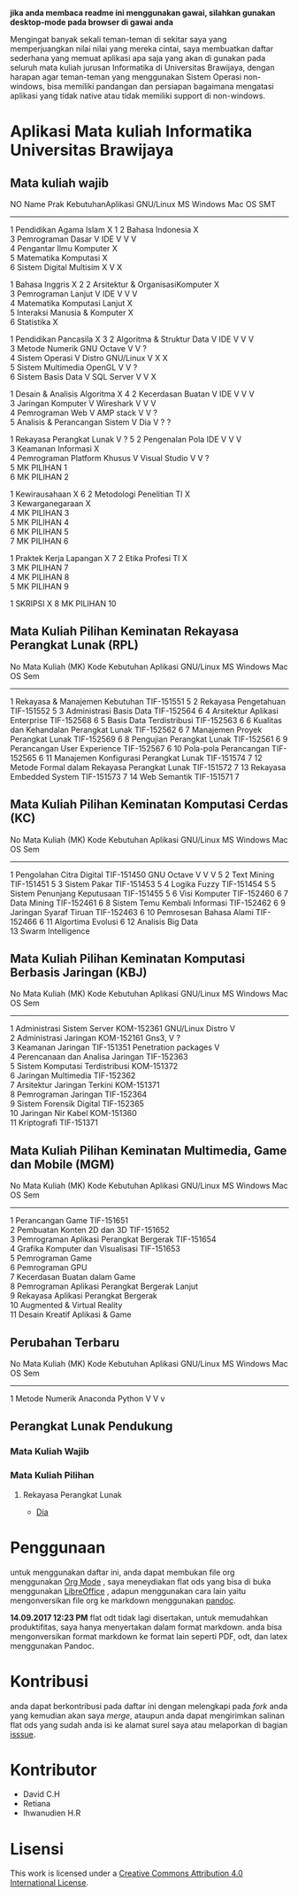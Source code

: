 **jika anda membaca readme ini menggunakan gawai, silahkan gunakan
desktop-mode pada browser di gawai anda**

Mengingat banyak sekali teman-teman di sekitar saya yang memperjuangkan
nilai nilai yang mereka cintai, saya membuatkan daftar sederhana yang
memuat aplikasi apa saja yang akan di gunakan pada seluruh mata kuliah
jurusan Informatika di Universitas Brawijaya, dengan harapan agar
teman-teman yang menggunakan Sistem Operasi non-windows, bisa memiliki
pandangan dan persiapan bagaimana mengatasi aplikasi yang tidak native
atau tidak memiliki support di non-windows.

Aplikasi Mata kuliah Informatika Universitas Brawijaya
======================================================

Mata kuliah wajib
-----------------

  NO   Name                              Prak   KebutuhanAplikasi   GNU/Linux   MS Windows   Mac OS   SMT
  ---- --------------------------------- ------ ------------------- ----------- ------------ -------- -----
  1    Pendidikan Agama Islam                   X                                                     1
  2    Bahasa Indonesia                         X                                                     
  3    Pemrograman Dasar                 V      IDE                 V           V            V        
  4    Pengantar Ilmu Komputer                  X                                                     
  5    Matematika Komputasi                     X                                                     
  6    Sistem Digital                           Multisim            X           V            X        
                                                                                                      
  1    Bahasa Inggris                           X                                                     2
  2    Arsitektur & OrganisasiKomputer          X                                                     
  3    Pemrograman Lanjut                V      IDE                 V           V            V        
  4    Matematika Komputasi Lanjut              X                                                     
  5    Interaksi Manusia & Komputer             X                                                     
  6    Statistika                               X                                                     
                                                                                                      
  1    Pendidikan Pancasila                     X                                                     3
  2    Algoritma & Struktur Data         V      IDE                 V           V            V        
  3    Metode Numerik                           GNU Octave          V           V            ?        
  4    Sistem Operasi                    V      Distro GNU/Linux    V           X            X        
  5    Sistem Multimedia                        OpenGL              V           V            ?        
  6    Sistem Basis Data                 V      SQL Server          V           V            X        
                                                                                                      
  1    Desain & Analisis Algoritma              X                                                     4
  2    Kecerdasan Buatan                 V      IDE                 V           V            V        
  3    Jaringan Komputer                 V      Wireshark           V           V            V        
  4    Pemrograman Web                   V      AMP stack           V           V            ?        
  5    Analisis & Perancangan Sistem     V      Dia                 V           ?            ?        
                                                                                                      
                                                                                                      
  1    Rekayasa Perangkat Lunak          V      ?                                                     5
  2    Pengenalan Pola                          IDE                 V           V            V        
  3    Keamanan Informasi                       X                                                     
  4    Pemrograman Platform Khusus       V      Visual Studio       V           V            ?        
  5    MK PILIHAN 1                                                                                   
  6    MK PILIHAN 2                                                                                   
                                                                                                      
  1    Kewirausahaan                            X                                                     6
  2    Metodologi Penelitian TI                 X                                                     
  3    Kewarganegaraan                          X                                                     
  4    MK PILIHAN 3                                                                                   
  5    MK PILIHAN 4                                                                                   
  6    MK PILIHAN 5                                                                                   
  7    MK PILIHAN 6                                                                                   
                                                                                                      
  1    Praktek Kerja Lapangan                   X                                                     7
  2    Etika Profesi TI                         X                                                     
  3    MK PILIHAN 7                                                                                   
  4    MK PILIHAN 8                                                                                   
  5    MK PILIHAN 9                                                                                   
                                                                                                      
  1    SKRIPSI                                  X                                                     8
       MK PILIHAN 10                                                                                  
                                                                                                      

Mata Kuliah Pilihan Keminatan Rekayasa Perangkat Lunak (RPL)
------------------------------------------------------------

  No   Mata Kuliah (MK)                               Kode         Kebutuhan Aplikasi   GNU/Linux   MS Windows   Mac OS   Sem
  ---- ---------------------------------------------- ------------ -------------------- ----------- ------------ -------- -----
  1    Rekayasa & Manajemen Kebutuhan                 TIF-151551                                                          5
  2    Rekayasa Pengetahuan                           TIF-151552                                                          5
  3    Administrasi Basis Data                        TIF-152564                                                          6
  4    Arsitektur Aplikasi Enterprise                 TIF-152568                                                          6
  5    Basis Data Terdistribusi                       TIF-152563                                                          6
  6    Kualitas dan Kehandalan Perangkat Lunak        TIF-152562                                                          6
  7    Manajemen Proyek Perangkat Lunak               TIF-152569                                                          6
  8    Pengujian Perangkat Lunak                      TIF-152561                                                          6
  9    Perancangan User Experience                    TIF-152567                                                          6
  10   Pola-pola Perancangan                          TIF-152565                                                          6
  11   Manajemen Konfigurasi Perangkat Lunak          TIF-151574                                                          7
  12   Metode Formal dalam Rekayasa Perangkat Lunak   TIF-151572                                                          7
  13   Rekayasa Embedded System                       TIF-151573                                                          7
  14   Web Semantik                                   TIF-151571                                                          7
                                                                                                                          

Mata Kuliah Pilihan Keminatan Komputasi Cerdas (KC)
---------------------------------------------------

  No   Mata Kuliah (MK)                Kode         Kebutuhan Aplikasi   GNU/Linux   MS Windows   Mac OS   Sem
  ---- ------------------------------- ------------ -------------------- ----------- ------------ -------- -----
  1    Pengolahan Citra Digital        TIF-151450   GNU Octave           V           V            V        5
  2    Text Mining                     TIF-151451                                                          5
  3    Sistem Pakar                    TIF-151453                                                          5
  4    Logika Fuzzy                    TIF-151454                                                          5
  5    Sistem Penunjang Keputusaan     TIF-151455                                                          5
  6    Visi Komputer                   TIF-152460                                                          6
  7    Data Mining                     TIF-152461                                                          6
  8    Sistem Temu Kembali Informasi   TIF-152462                                                          6
  9    Jaringan Syaraf Tiruan          TIF-152463                                                          6
  10   Pemrosesan Bahasa Alami         TIF-152466                                                          6
  11   Algortima Evolusi                                                                                   6
  12   Analisis Big Data                                                                                   
  13   Swarm Intelligence                                                                                  
                                                                                                           

Mata Kuliah Pilihan Keminatan Komputasi Berbasis Jaringan (KBJ)
---------------------------------------------------------------

  No   Mata Kuliah (MK)                   Kode         Kebutuhan Aplikasi     GNU/Linux   MS Windows   Mac OS   Sem
  ---- ---------------------------------- ------------ ---------------------- ----------- ------------ -------- -----
  1    Administrasi Sistem Server         KOM-152361   GNU/Linux Distro       V                                 
  2    Administrasi Jaringan              KOM-152161   Gns3,                  V           ?                     
  3    Keamanan Jaringan                  TIF-151351   Penetration packages   V                                 
  4    Perencanaan dan Analisa Jaringan   TIF-152363                                                            
  5    Sistem Komputasi Terdistribusi     KOM-151372                                                            
  6    Jaringan Multimedia                TIF-152362                                                            
  7    Arsitektur Jaringan Terkini        KOM-151371                                                            
  8    Pemrograman Jaringan               TIF-152364                                                            
  9    Sistem Forensik Digital            TIF-152365                                                            
  10   Jaringan Nir Kabel                 KOM-151360                                                            
  11   Kriptografi                        TIF-151371                                                            
                                                                                                                

Mata Kuliah Pilihan Keminatan Multimedia, Game dan Mobile (MGM)
---------------------------------------------------------------

  No   Mata Kuliah (MK)                                 Kode         Kebutuhan Aplikasi   GNU/Linux   MS Windows   Mac OS   Sem
  ---- ------------------------------------------------ ------------ -------------------- ----------- ------------ -------- -----
  1    Perancangan Game                                 TIF-151651                                                          
  2    Pembuatan Konten 2D dan 3D                       TIF-151652                                                          
  3    Pemrograman Aplikasi Perangkat Bergerak          TIF-151654                                                          
  4    Grafika Komputer dan Visualisasi                 TIF-151653                                                          
  5    Pemrograman Game                                                                                                     
  6    Pemrograman GPU                                                                                                      
  7    Kecerdasan Buatan dalam Game                                                                                         
  8    Pemrograman Aplikasi Perangkat Bergerak Lanjut                                                                       
  9    Rekayasa Aplikasi Perangkat Bergerak                                                                                 
  10   Augmented & Virtual Reality                                                                                          
  11   Desain Kreatif Aplikasi & Game                                                                                       

Perubahan Terbaru
-----------------

  No   Mata Kuliah (MK)   Kode   Kebutuhan Aplikasi   GNU/Linux   MS Windows   Mac OS   Sem
  ---- ------------------ ------ -------------------- ----------- ------------ -------- -----
  1    Metode Numerik            Anaconda Python      V           V            v        

Perangkat Lunak Pendukung
-------------------------

### Mata Kuliah Wajib

### Mata Kuliah Pilihan

1.  Rekayasa Perangkat Lunak

    -   [Dia](http://dia-installer.de/)

Penggunaan
==========

untuk menggunakan daftar ini, anda dapat membukan file org menggunakan
[Org Mode](http://orgmode.org/) , saya meneydiakan flat ods yang bisa di
buka menggunakan [LibreOffice](https://www.libreoffice.org/) , adapun
menggunakan cara lain yaitu mengonversikan file org ke markdown
menggunakan [pandoc](https://pandoc.org/).

**14.09.2017 12:23 PM** flat odt tidak lagi disertakan, untuk memudahkan
produktifitas, saya hanya menyertakan dalam format markdown. anda bisa
mengonversikan format markdown ke format lain seperti PDF, odt, dan
latex menggunakan Pandoc.

Kontribusi
==========

anda dapat berkontribusi pada daftar ini dengan melengkapi pada *fork*
anda yang kemudian akan saya *merge*, ataupun anda dapat mengirimkan
salinan flat ods yang sudah anda isi ke alamat surel saya atau
melaporkan di bagian
[isssue](https://github.com/azzamsa/filkom-app-list/issues).

Kontributor
===========

-   David C.H
-   Retiana
-   Ihwanudien H.R

Lisensi
=======

This work is licensed under a [Creative Commons Attribution 4.0
International License](http://creativecommons.org/licenses/by/4.0/).
